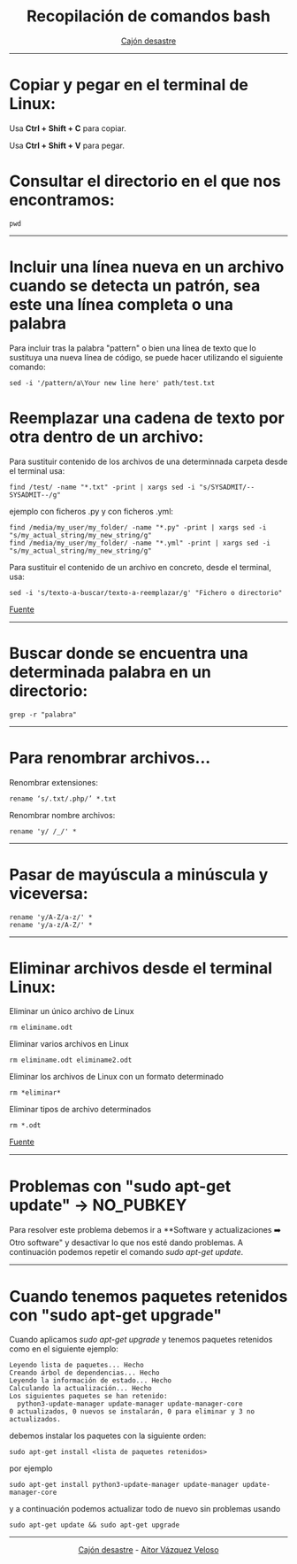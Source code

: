 <center>

# **Recopilación de comandos bash**

</center>
<center>

[Cajón desastre](https://github.com/aitorvv/cajon_desastre)

</center>

---

# Copiar y pegar en el terminal de Linux:

Usa **Ctrl + Shift + C** para copiar.
 
Usa **Ctrl + Shift + V** para pegar.

# Consultar el directorio en el que nos encontramos:

```
pwd
```
---

# Incluir una línea nueva en un archivo cuando se detecta un patrón, sea este una línea completa o una palabra

Para incluir tras la palabra "pattern" o bien una línea de texto que lo sustituya una nueva línea de código, se puede hacer utilizando el siguiente comando:

```
sed -i '/pattern/a\Your new line here' path/test.txt
```

# Reemplazar una cadena de texto por otra dentro de un archivo:

Para sustituir contenido de los archivos de una determinnada carpeta desde el terminal usa:

```
find /test/ -name "*.txt" -print | xargs sed -i "s/SYSADMIT/--SYSADMIT--/g"

```

ejemplo con ficheros .py y con ficheros .yml:

```
find /media/my_user/my_folder/ -name "*.py" -print | xargs sed -i "s/my_actual_string/my_new_string/g"
find /media/my_user/my_folder/ -name "*.yml" -print | xargs sed -i "s/my_actual_string/my_new_string/g"

```

Para sustituir el contenido de un archivo en concreto, desde el terminal, usa:

```
sed -i 's/texto-a-buscar/texto-a-reemplazar/g' "Fichero o directorio"
```

[Fuente](https://www.sysadmit.com/2015/07/linux-reemplazar-texto-en-archivos-con-sed.html)

---

# Buscar donde se encuentra una determinada palabra en un directorio:

```
grep -r "palabra"
```

---

# Para renombrar archivos...
Renombrar extensiones:

```
rename ‘s/.txt/.php/’ *.txt
```

Renombrar nombre archivos:

```
rename 'y/ /_/' *
```

---

# Pasar de mayúscula a minúscula y viceversa:

```
rename 'y/A-Z/a-z/' *
rename 'y/a-z/A-Z/' *
```

---

# Eliminar archivos desde el terminal Linux: 

Eliminar un único archivo de Linux

```
rm eliminame.odt
```

Eliminar varios archivos en Linux

```
rm eliminame.odt eliminame2.odt
```

Eliminar los archivos de Linux con un formato determinado

```
rm *eliminar*
```

Eliminar tipos de archivo determinados

```
rm *.odt
```

[Fuente](https://www.ionos.es/digitalguide/servidores/configuracion/eliminar-archivos-en-linux/)

---

# Problemas con "sudo apt-get update" -> NO_PUBKEY

Para resolver este problema debemos ir a **Software y actualizaciones :arrow_right: Otro software" y desactivar lo que nos esté dando problemas. A continuación podemos repetir el comando *sudo apt-get update*.

---

# Cuando tenemos paquetes retenidos con "sudo apt-get upgrade"

Cuando aplicamos *sudo apt-get upgrade* y tenemos paquetes retenidos como en el siguiente ejemplo:

```
Leyendo lista de paquetes... Hecho
Creando árbol de dependencias... Hecho
Leyendo la información de estado... Hecho
Calculando la actualización... Hecho
Los siguientes paquetes se han retenido:
  python3-update-manager update-manager update-manager-core
0 actualizados, 0 nuevos se instalarán, 0 para eliminar y 3 no actualizados.
```

debemos instalar los paquetes con la siguiente orden:

```
sudo apt-get install <lista de paquetes retenidos>
```

por ejemplo

```
sudo apt-get install python3-update-manager update-manager update-manager-core
```

y a continuación podemos actualizar todo de nuevo sin problemas usando

```
sudo apt-get update && sudo apt-get upgrade
```

---
<center>

[Cajón desastre](https://github.com/aitorvv/cajon_desastre) - [Aitor Vázquez Veloso](https://www.linkedin.com/in/aitorvazquezveloso)

</center>

